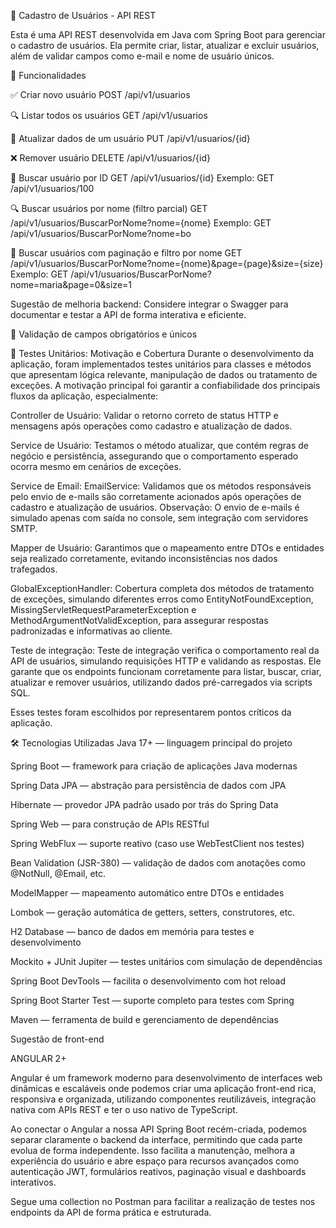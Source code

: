 📘 Cadastro de Usuários - API REST

Esta é uma API REST desenvolvida em Java com Spring Boot para gerenciar o cadastro de usuários. 
Ela permite criar, listar, atualizar e excluir usuários, além de validar campos
como e-mail e nome de usuário únicos.

🚀 Funcionalidades

✅ Criar novo usuário POST /api/v1/usuarios

🔍 Listar todos os usuários GET /api/v1/usuarios

📝 Atualizar dados de um usuário PUT /api/v1/usuarios/{id}

❌ Remover usuário DELETE /api/v1/usuarios/{id}

🔎 Buscar usuário por ID GET /api/v1/usuarios/{id} Exemplo: GET /api/v1/usuarios/100

🔍 Buscar usuários por nome (filtro parcial) GET /api/v1/usuarios/BuscarPorNome?nome={nome} Exemplo: GET /api/v1/usuarios/BuscarPorNome?nome=bo

📄 Buscar usuários com paginação e filtro por nome GET /api/v1/usuarios/BuscarPorNome?nome={nome}&page={page}&size={size} Exemplo: GET /api/v1/usuarios/BuscarPorNome?nome=maria&page=0&size=1

Sugestão de melhoria backend: Considere integrar o Swagger para documentar e testar a API de forma interativa e eficiente. 

🔐 Validação de campos obrigatórios e únicos

🧪 Testes Unitários: Motivação e Cobertura
Durante o desenvolvimento da aplicação, foram implementados testes unitários para classes e métodos que apresentam lógica relevante, manipulação de dados ou tratamento de exceções. A motivação principal foi garantir a confiabilidade dos principais fluxos da aplicação, especialmente:

Controller de Usuário: Validar o retorno correto de status HTTP e mensagens após operações como cadastro e atualização de dados.

Service de Usuário: Testamos o método atualizar, que contém regras de negócio e persistência, assegurando que o comportamento esperado ocorra mesmo em cenários de exceções.

Service de Email: EmailService: Validamos que os métodos responsáveis pelo envio de e-mails são corretamente acionados após operações de cadastro e atualização de usuários. Observação: O envio de e-mails é simulado apenas com saída no console, sem integração com servidores SMTP.

Mapper de Usuário: Garantimos que o mapeamento entre DTOs e entidades seja realizado corretamente, evitando inconsistências nos dados trafegados.

GlobalExceptionHandler: Cobertura completa dos métodos de tratamento de exceções, simulando diferentes erros como EntityNotFoundException, MissingServletRequestParameterException e MethodArgumentNotValidException, para assegurar respostas padronizadas e informativas ao cliente.

Teste de integração: Teste de integração verifica o comportamento real da API de usuários, simulando requisições HTTP e validando as respostas. Ele garante que os endpoints funcionam corretamente para listar, buscar, criar, atualizar e remover usuários, utilizando dados pré-carregados via scripts SQL.

Esses testes foram escolhidos por representarem pontos críticos da aplicação.

🛠️ Tecnologias Utilizadas
Java 17+ — linguagem principal do projeto

Spring Boot — framework para criação de aplicações Java modernas

Spring Data JPA — abstração para persistência de dados com JPA

Hibernate — provedor JPA padrão usado por trás do Spring Data

Spring Web — para construção de APIs RESTful

Spring WebFlux — suporte reativo (caso use WebTestClient nos testes)

Bean Validation (JSR-380) — validação de dados com anotações como @NotNull, @Email, etc.

ModelMapper — mapeamento automático entre DTOs e entidades

Lombok — geração automática de getters, setters, construtores, etc.

H2 Database — banco de dados em memória para testes e desenvolvimento

Mockito + JUnit Jupiter — testes unitários com simulação de dependências

Spring Boot DevTools — facilita o desenvolvimento com hot reload

Spring Boot Starter Test — suporte completo para testes com Spring

Maven — ferramenta de build e gerenciamento de dependências



Sugestão de front-end 

ANGULAR 2+

Angular é um framework moderno para desenvolvimento de interfaces web dinâmicas e escaláveis onde podemos criar uma aplicação front-end rica, responsiva e organizada, utilizando componentes reutilizáveis, integração nativa com APIs REST e ter o uso nativo de TypeScript.

Ao conectar o Angular a nossa API Spring Boot recém-criada, podemos separar claramente o backend da interface, permitindo que cada parte evolua de forma independente. Isso facilita a manutenção, melhora a experiência do usuário e abre espaço para recursos avançados como autenticação JWT, formulários reativos, paginação visual e dashboards interativos.

Segue uma collection no Postman para facilitar a realização de testes nos endpoints da API de forma prática e estruturada.
